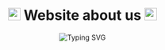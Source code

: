<div align="center">
<h1> <img src="https://raw.githubusercontent.com/Tarikul-Islam-Anik/Animated-Fluent-Emojis/master/Emojis/Smilies/Ghost.png" alt="Ghost" width="25" height="25" /> Website about us <img src="https://raw.githubusercontent.com/Tarikul-Islam-Anik/Animated-Fluent-Emojis/master/Emojis/Smilies/Ghost.png" alt="Ghost" width="25" height="25" /></h1>
</div>

<div align="center">
  <img src="https://readme-typing-svg.herokuapp.com?font=Fira+Code&size=24&duration=4000&color=F75C7E&center=true&vCenter=true&width=500&lines=We're+Computer+Science+Students..;Welcome+to+About+us+Profile!" alt="Typing SVG" />
</div>
